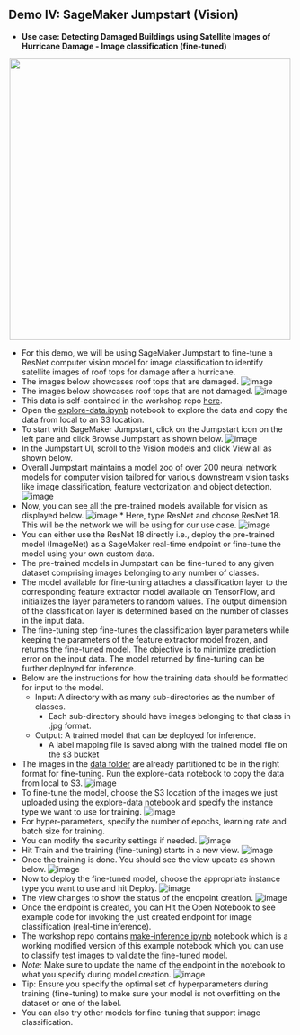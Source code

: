 ## Demo IV: SageMaker Jumpstart (Vision)

* **Use case: Detecting Damaged Buildings using Satellite Images of Hurricane Damage - Image classification (fine-tuned)**
<p align="center"><img width="500" height="500" src="./img/harvey.png"></p>

   * For this demo, we will be using SageMaker Jumpstart to fine-tune a ResNet computer vision model for image classification to identify satellite images of roof tops for damage after a hurricane. 
   * The images below showcases roof tops that are damaged.
    ![image](./img/image-1.png)
   * The images below showcases roof tops that are not damaged.
    ![image](./img/image-2.png)
   * This data is self-contained in the workshop repo [here](https://github.com/arunprsh/no-code-low-code/tree/main/finserv/vision/hurricane-damage-classification).
   * Open the [explore-data.ipynb](https://github.com/arunprsh/no-code-low-code/blob/main/finserv/vision/hurricane-damage-classification/explore-data.ipynb) notebook to explore the data and copy the data from local to an S3 location.
   * To start with SageMaker Jumpstart, click on the Jumpstart icon on the left pane and click Browse Jumpstart as shown below.
    ![image](./img/image-3.png)
   * In the Jumpstart UI, scroll to the Vision models and click View all as shown below.
   * Overall Jumpstart maintains a model zoo of over 200 neural network models for computer vision tailored for various downstream vision tasks like image classification, feature vectorization and object detection.
    ![image](./img/image-4.png)
   * Now, you can see all the pre-trained models available for vision as displayed below.
    ![image](./img/image-5.png)
    * Here, type ResNet and choose ResNet 18. This will be the network we will be using for our use case.
    ![image](./img/image-6.png)
   * You can either use the ResNet 18 directly i.e., deploy the pre-trained model (ImageNet) as a SageMaker real-time endpoint or fine-tune the model using your own custom data.
   * The pre-trained models in Jumpstart can be fine-tuned to any given dataset comprising images belonging to any number of classes.
   * The model available for fine-tuning attaches a classification layer to the corresponding feature extractor model available on TensorFlow, and initializes the layer parameters to random values. The output dimension of the classification layer is determined based on the number of classes in the input data. 
   * The fine-tuning step fine-tunes the classification layer parameters while keeping the parameters of the feature extractor model frozen, and returns the fine-tuned model. The objective is to minimize prediction error on the input data. The model returned by fine-tuning can be further deployed for inference. 
   * Below are the instructions for how the training data should be formatted for input to the model.
       * Input: A directory with as many sub-directories as the number of classes.
           * Each sub-directory should have images belonging to that class in .jpg format.
       * Output: A trained model that can be deployed for inference.
           * A label mapping file is saved along with the trained model file on the s3 bucket
   * The images in the [data folder](https://github.com/arunprsh/no-code-low-code/tree/main/finserv/vision/hurricane-damage-classification/data) are already partitioned to be in the right format for fine-tuning. Run the explore-data notebook to copy the data from local to S3.
    ![image](./img/image-7.png)
   * To fine-tune the model, choose the S3 location of the images we just uploaded using the explore-data notebook and specify the instance type we want to use for training.
    ![image](./img/image-8.png)
   * For hyper-parameters, specify the number of epochs, learning rate and batch size for training.
   * You can modify the security settings if needed.
    ![image](./img/image-9.png)
   * Hit Train and the training (fine-tuning) starts in a new view.
    ![image](./img/image-10.png)
   * Once the training is done. You should see the view update as shown below.
    ![image](./img/image-11.png)
   * Now to deploy the fine-tuned model, choose the appropriate instance type you want to use and hit Deploy.
    ![image](./img/image-12.png)
   * The view changes to show the status of the endpoint creation.
    ![image](./img/image-13.png)
   * Once the endpoint is created, you can Hit the Open Notebook to see example code for invoking the just created endpoint for image classification (real-time inference).
   * The workshop repo contains [make-inference.ipynb](https://github.com/arunprsh/no-code-low-code/blob/main/finserv/vision/hurricane-damage-classification/make-prediction.ipynb) notebook which is a working modified version of this example notebook which you can use to classify test images to validate the fine-tuned model.
   * *Note:* Make sure to update the name of the endpoint in the notebook to what you specify during model creation.
    ![image](./img/image-14.png)
   * Tip: Ensure you specify the optimal set of hyperparameters during training (fine-tuning) to make sure your model is not overfitting on the dataset or one of the label.
   * You can also try other models for fine-tuning that support image classification.

